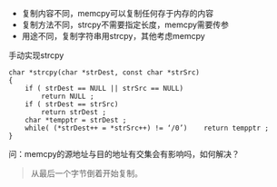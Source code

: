 - 复制内容不同，memcpy可以复制任何存于内存的内容
- 复制方法不同，strcpy不需要指定长度，memcpy需要传参
- 用途不同，复制字符串用strcpy，其他考虑memcpy

手动实现strcpy
```
char *strcpy(char *strDest, const char *strSrc)
{
	if ( strDest == NULL || strSrc == NULL)
		return NULL ;
	if ( strDest == strSrc)
		return strDest ;
	char *tempptr = strDest ;
	while( (*strDest++ = *strSrc++) != ‘/0’)	return tempptr ;
}
```

问：memcpy的源地址与目的地址有交集会有影响吗，如何解决？
>从最后一个字节倒着开始复制。